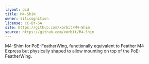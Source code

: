 ```yaml
---
layout: pid
title: M4-Shim
owner: silicognition
license: CC-BY-SA
site: https://github.com/xorbit/M4-Shim
source: https://github.com/xorbit/M4-Shim
---
```

M4-Shim for PoE-FeatherWing, functionally equivalent to Feather M4 Express
but physically shaped to allow mounting on top of the PoE-FeatherWing.
